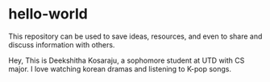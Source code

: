 # hello-world
This repository can be used to save ideas, resources, and even to share and discuss information with others.

Hey,
This is Deekshitha Kosaraju, a sophomore student at UTD with CS major. I love watching korean dramas and listening to K-pop songs.
